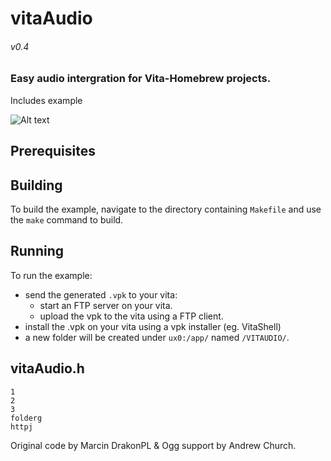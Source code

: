 # vitaAudio
###### *v0.4* 

### Easy audio intergration for Vita-Homebrew projects.

Includes example

![Alt text](http://www.playlight.com.au/vita/vitaAudio/info/vitaAudio.png "")



## Prerequisites



## Building

To build the example, navigate to the directory containing `Makefile` and use the `make` command to build.

## Running

To run the example:
- send the generated `.vpk` to your vita:
	- start an FTP server on your vita.
	- upload the vpk to the vita using a FTP client.
- install the .vpk on your vita using a vpk installer (eg. VitaShell)
- a new folder will be created under `ux0:/app/` named `/VITAUDIO/`.


## vitaAudio.h
```
1
2
3
folderg
httpj
```

Original code by Marcin DrakonPL & Ogg support by Andrew Church.

